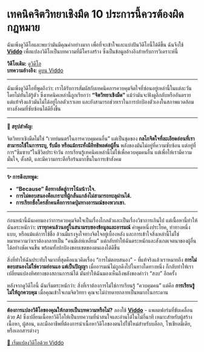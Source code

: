 # เทคนิคจิตวิทยาเชิงมืด 10 ประการนี้ควรต้องผิดกฎหมาย

ฉันเพิ่งดูวิดีโอและพบว่ามันมีคุณค่าอย่างมาก เพื่อที่จะเข้าใจและแบ่งปันวิดีโอนี้ได้ดีขึ้น ฉันจึงใช้ **[Viddo](https://viddo.pro/)** เพื่อแปลงวิดีโอเป็นบทความที่มีโครงสร้าง ซึ่งเป็นข้อมูลอ้างอิงสำหรับการวิเคราะห์นี้

**วิดีโอเดิม:** [ดูวิดีโอ](https://www.youtube.com/watch?v=OrnCyFtbtro)  
**บทความอ้างอิง:** [ดูบน Viddo](https://viddo.pro/zh/video-result/81f99e2e-62cb-4193-8caf-690b45bd5267)

---

ฉันเพิ่งดูวิดีโอที่พูดถึงว่า: เราได้รับการสัมผัสกับเทคนิคการควบคุมจิตใจที่ซ่อนอยู่เหล่านี้ในแต่ละวัน โดยไม่ทันได้รู้ตัว ซึ่งเทคนิคเหล่านี้ถูกเรียกว่า **“จิตวิทยาเชิงมืด”** แม้ว่ามันจะฟังดูลึกลับหรืออันตราย แต่แท้จริงแล้วมันไม่ได้อยู่ไกลตัวเราเลย และยังสามารถช่วยเราในการปกป้องตัวเองในสภาพแวดล้อมทางสังคมที่ซับซ้อนได้ดียิ่งขึ้น

---

**🧠 สรุปสำคัญ:**

จิตวิทยาเชิงมืดไม่ใช่ “เวทย์มนตร์ในการควบคุมคนอื่น” แต่เป็นชุดของ **กลไกจิตใจที่ละเอียดอ่อนที่เราสามารถใช้ในการระบุ, รับมือ หรือแม้กระทั่งมีอิทธิพลต่อผู้อื่น** พลังของมันไม่อยู่ที่ความซับซ้อน แต่อยู่ที่การ“ซึมซาบ”ในชีวิตประจำวัน การเรียนรู้เทคนิคเหล่านี้ไม่ใช่เพื่อควบคุมคนอื่น แต่เพื่อให้เรามีความมั่นใจ, ตั้งสติ, และมีความกระตือรือร้นมากขึ้นในการเข้าสังคม

---

**✨ การดึงบทพูด:**

- **“Because” คือทางลัดสู่การโน้มน้าวใจ.**
- **การไม่ตอบสนองคือเกราะที่ผู้กลั่นแกล้งไม่สามารถทะลุผ่านได้.**
- **การเรียกชื่อใครสักคนคือการกดปุ่มทางอารมณ์ของพวกเขา.**

---

ก่อนหน้านี้ฉันเคยมองว่าการควบคุมจิตใจเป็นเรื่องไกลตัวและเป็นเรื่องวิชาการเกินไป แต่เนื้อหานี้ทำให้ฉันตระหนักว่า: **เราทุกคนล้วนอยู่ในสนามรบของข้อมูลและอารมณ์** คำพูดหนึ่งประโยค, ท่าทางหนึ่งแบบ, หรือแม้แต่การใช้ชื่อ ล้วนมีแรงจูงใจทางจิตใจอยู่เบื้องหลัง และการเข้าใจสิ่งเหล่านี้ไม่ใช่หมายความว่าเราต้องกลายเป็น "คนมีเล่ห์เหลี่ยม" แต่กลับทำให้ฉันตระหนักและสังเกตเจตนาของผู้อื่นได้อย่างชัดเจนขึ้น พร้อมทั้งปกป้องขอบเขตของตนเองได้ดีขึ้น

สิ่งที่ทำให้ฉันประทับใจมากที่สุดคือแนวคิดเรื่อง “การไม่ตอบสนอง” - ที่แท้จริงแล้วเราหมายถึง **การไม่ตอบสนองไม่ใช่ความอ่อนแอ แต่เป็นปัญญา** เมื่ออารมณ์ไม่ถูกดึงไปในทางใดทางหนึ่ง ก็กลับทำให้เราเปลี่ยนแปลงทิศทางของสถานการณ์ได้ มันทำให้ฉันมองเห็นถึงพลังของคำว่า “สงบ” อีกครั้ง

หลังจากดูวิดีโอนี้ ฉันเริ่มตระหนักว่า: สิ่งที่เราต้องการไม่ใช่การเรียนรู้ “ควบคุมคน” แต่คือ **การเรียนรู้ไม่ให้ถูกควบคุม** เมื่อคุณเข้าใจเกมจิตวิทยา คุณจะไม่ง่ายดายกลายเป็นหมากในกระดาน

---

**ต้องการแปลงวิดีโอของคุณให้กลายเป็นบทความหรือไม่?** ลองใช้ **[Viddo](https://viddo.pro/)** - แพลตฟอร์มที่ขับเคลื่อนด้วย AI ซึ่งเปลี่ยนเนื้อหาวิดีโอให้เป็นบทความที่น่าสนใจและอ่านได้ในไม่กี่นาที เหมาะสำหรับผู้สร้างเนื้อหา, ผู้สอน, และมืออาชีพที่ต้องการนำเนื้อหาวิดีโอของตนไปใช้ใหม่สำหรับบล็อก, โซเชียลมีเดีย, หรือเอกสารต่างๆ

[🚀 เริ่มแปลงวิดีโอด้วย Viddo](https://viddo.pro/)